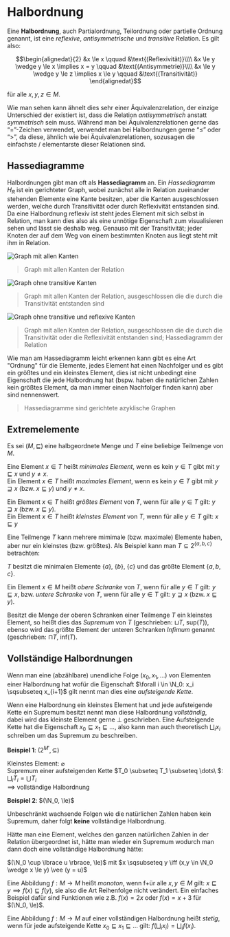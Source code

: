# Halbordnung

Eine **Halbordnung**, auch Partialordnung, Teilordnung oder partielle Ordnung genannt, ist eine *reflexive*, *antisymmetrische* und *transitive* Relation. Es gilt also:

$$\begin{alignedat}{2}
&x \le x \qquad &\text{(Reflexivität)}\\\\
&x \le y \wedge y \le x \implies x = y \qquad &\text{(Antisymmetrie)}\\\\
&x \le y \wedge y \le z \implies x \le y  \qquad &\text{(Transitivität)}
\end{alignedat}$$

für alle $x, y, z \in M$.

Wie man sehen kann ähnelt dies sehr einer Äquivalenzrelation, der einzige Unterschied der existiert ist, dass die Relation *antisymmetrisch* anstatt *symmetrisch* sein muss. Während man bei Äquivalenzrelationen gerne das “=”-Zeichen verwendet, verwendet man bei Halbordnungen gerne “$\le$” oder “$\gt$”, da diese, ähnlich wie bei Äquivalenzrelationen, sozusagen die einfachste / elementarste dieser Relationen sind.

## Hassediagramme

Halbordnungen gibt man oft als **Hassediagramm** an. Ein *Hassediagramm* $H_R$ ist ein gerichteter Graph, wobei zunächst alle in Relation zueinander stehenden Elemente eine Kante besitzen, aber die Kanten ausgeschlossen werden, welche durch Transitivität oder durch Reflexivität entstanden sind. Da eine Halbordnung reflexiv ist steht jedes Element mit sich selbst in Relation, man kann dies also als eine unnötige Eigenschaft zum visualisieren sehen und lässt sie deshalb weg. Genauso mit der Transitivität; jeder Knoten der auf dem Weg von einem bestimmten Knoten aus liegt steht mit ihm in Relation.

![Graph mit allen Kanten](../../assets/gbi/halbordnung-graph-full.svg)
> Graph mit allen Kanten der Relation

![Graph ohne transitive Kanten](../../assets/gbi/halbordnung-graph-no-transitive.svg)
> Graph mit allen Kanten der Relation, ausgeschlossen die die durch die Transitivität entstanden sind

![Graph ohne transitive und reflexive Kanten](../../assets/gbi/halbordnung-graph-hasse-diagramm.svg)
> Graph mit allen Kanten der Relation, ausgeschlossen die die durch die Transitivität oder die Reflexivität entstanden sind; Hassediagramm der Relation

Wie man am Hassediagramm leicht erkennen kann gibt es eine Art "Ordnung" für die Elemente, jedes Element hat einen Nachfolger und es gibt ein größtes und ein kleinstes Element, dies ist nicht unbedingt eine Eigenschaft die jede Halbordnung hat (bspw. haben die natürlichen Zahlen kein größtes Element, da man immer einen Nachfolger finden kann) aber sind nennenswert.

> Hassediagramme sind gerichtete azyklische Graphen

## Extremelemente

Es sei $(M, \sqsubseteq)$ eine halbgeordnete Menge und $T$ eine beliebige Teilmenge von $M$.

Eine Element $x \in T$ heißt *minimales Element*, wenn es kein $y \in T$ gibt mit $y \sqsubseteq x$ und $y \ne x$.<br />
Ein Element $x \in T$ heißt *maximales Element*, wenn es kein $y \in T$ gibt mit $y \sqsupseteq x$ (bzw. $x \sqsubseteq y$) und $y \ne x$.

Ein Element $x \in T$ heißt *größtes Element* von $T$, wenn für alle $y \in T$ gilt: $y \sqsupseteq x$ (bzw. $x \sqsubseteq y$).<br />
Ein Element $x \in T$ heißt *kleinstes Element* von $T$, wenn für alle $y \in T$ gilt: $x \sqsubseteq y$

Eine Teilmenge $T$ kann mehrere mimimale (bzw. maximale) Elemente haben, aber nur ein kleinstes (bzw. größtes). Als Beispiel kann man $T \subseteq 2^{\lbrace a,b,c \rbrace}$ betrachten:

$T$ besitzt die minimalen Elemente $\lbrace a \rbrace$, $\lbrace b \rbrace$, $\lbrace c \rbrace$ und das größte Element $\lbrace a,b,c \rbrace$.

Ein Element $x \in M$ heißt *obere Schranke* von $T$, wenn für alle $y \in T$ gilt: $y \sqsubseteq x$, bzw. *untere Schranke* von $T$, wenn für alle $y \in T$ gilt: $y \sqsupseteq x$ (bzw. $x \sqsubseteq y$).

Besitzt die Menge der oberen Schranken einer Teilmenge $T$ ein kleinstes Element, so heißt dies das *Supremum* von $T$ (geschrieben: $\sqcup T$, $\text{sup}(T)$), ebenso wird das größte Element der unteren Schranken *Infimum* genannt (geschrieben: $\sqcap T$, $\text{inf}(T)$.

## Vollständige Halbordnungen

Wenn man eine (abzählbare) unendliche Folge $(x_0, x_1, \dots )$ von Elementen einer Halbordnung hat wofür die Eigenschaft $\forall i \in \N_0: x_i \sqsubseteq x_{i+1}$ gilt nennt man dies eine *aufsteigende Kette*.

Wenn eine Halbordnung ein kleinstes Element hat und jede aufsteigende Kette ein Supremum besitzt nennt man diese Halbordnung *vollständig*, dabei wird das kleinste Element gerne $\bot$ geschrieben. Eine Aufsteigende Kette hat die Eigenschaft $x_0 \sqsubseteq x_1 \sqsubseteq \dots$, also kann man auch theoretisch $\bigsqcup_i x_i$ schreiben um das Supremum zu beschreiben.

**Beispiel 1**: $(2^{M'}, \subseteq)$

Kleinstes Element: $\varnothing$<br />
Supremum einer aufsteigenden Kette $T_0 \subseteq T_1 \subseteq \dots\\ $: $\bigsqcup_i T_i = \bigcup T_i$<br />
$\implies$ vollständige Halbordnung

**Beispiel 2**: $(\N_0, \le)$

Unbeschränkt wachsende Folgen wie die natürlichen Zahlen haben kein Supremum, daher folgt **keine** vollständige Halbordnung.

Hätte man eine Element, welches den ganzen natürlichen Zahlen in der Relation übergeordnet ist, hätte man wieder ein Supremum wodurch man dann doch eine vollständige Halbordnung hätte:

$(\N_0 \cup \lbrace u \rbrace, \le)$ mit $x \sqsubseteq y \iff (x,y \in \N_0 \wedge x \le y) \vee (y = u)$

Eine Abbildung $f: M \rightarrow M$ heißt *monoton*, wenn f+ür alle $x,y \in M$ gilt: $x \sqsubseteq y \implies f(x) \sqsubseteq f(y)$, sie also die Art Reihenfolge nicht verändert. Ein einfaches Beispiel dafür sind Funktionen wie z.B. $f(x) = 2x$ oder $f(x) = x + 3$ für $(\N_0, \le)$.

Eine Abbildung $f: M \rightarrow M$ auf einer vollständigen Halbordnung heißt *stetig*, wenn für jede aufsteigende Kette $x_0 \sqsubseteq x_1 \sqsubseteq \dots$ gilt: $f(\bigsqcup_i x_i) = \bigsqcup_i f(x_i)$.

